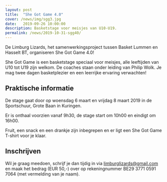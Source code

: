 ```yaml
---
layout: post
title:  "She Got Game 4.0"
cover: /news/img/sgg3.jpg
date:   2019-09-26 10:00:00
description: Basketstage voor meisjes van U10-U19.
permalink: /news/2019-10-31-sgg40/
---
```


De Limburg Lizards, het samenwerkingsproject tussen Basket Lummen en Hasselt BT, organiseren She Got Game 4.0!

She Got Game is een basketstage speciaal voor meisjes, alle leeftijden van U10 tot U19 zijn welkom. De coaches staan onder leiding van Philip Wolk. Je mag twee dagen basketplezier en een leerrijke ervaring verwachten!

## Praktische informatie

De stage gaat door op woensdag 6 maart en vrijdag 8 maart 2019 in de Sportschuur, Grote Baan in Kuringen.

Er is onthaal voorzien vanaf 9h30, de stage start om 10h00 en eindigt om 16h00.


Fruit, een snack en een drankje zijn inbegrepen en er ligt een She Got Game T-shirt voor je klaar.

## Inschrijven

Wil je graag meedoen, schrijf je dan tijdig in via [limburglizards@gmail.com](mailto:limburglizards@gmail.com) en maak het bedrag (EUR 50,-) over op rekeningnummer BE29 3771 0591 7064 (met vermelding van je naam).

